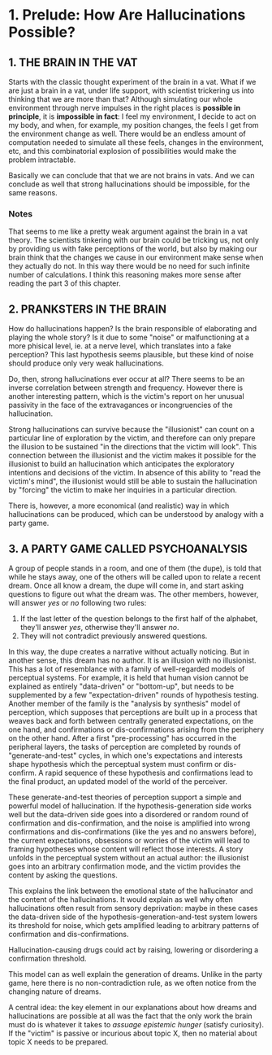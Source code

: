 # 1. Prelude: How Are Hallucinations Possible?

## 1. THE BRAIN IN THE VAT

Starts with the classic thought experiment of the brain in a vat. What if we are just a brain in a vat, under life support, with scientist trickering us into thinking that we are more than that? Although simulating our whole environment through nerve impulses in the right places is **possible in principle**, it is **impossible in fact**: I feel my environment, I decide to act on my body, and when, for example, my position changes, the feels I get from the environment change as well. There would be an endless amount of computation needed to simulate all these feels, changes in the environment, etc, and this combinatorial explosion of possibilities would make the problem intractable.

Basically we can conclude that that we are not brains in vats. And we can conclude as well that strong hallucinations should be impossible, for the same reasons.

### Notes

That seems to me like a pretty weak argument against the brain in a vat theory. The scientists tinkering with our brain could be tricking us, not only by providing us with fake perceptions of the world, but also by making our brain think that the changes we cause in our environment make sense when they actually do not. In this way there would be no need for such infinite number of calculations. I think this reasoning makes more sense after reading the part 3 of this chapter.

## 2. PRANKSTERS IN THE BRAIN

How do hallucinations happen? Is the brain responsible of elaborating and playing the whole story? Is it due to some "noise" or malfunctioning at a more phisical level, ie. at a nerve level, which translates into a fake perception? This last hypothesis seems plausible, but these kind of noise should produce only very weak hallucinations.

Do, then, strong hallucinations ever occur at all? There seems to be an inverse correlation between strength and frequency. However there is another interesting pattern, which is the victim's report on her unusual passivity in the face of the extravagances or incongruencies of the hallucination.

Strong hallucinations can survive because the "illusionist" can count on a particular line of exploration by the victim, and therefore can only prepare the illusion to be sustained "in the directions that the victim will look". This connection between the illusionist and the victim makes it possible for the illusionist to build an hallucination which anticipates the exploratory intentions and decisions of the victim. In absence of this ability to "read the victim's mind", the illusionist would still be able to sustain the hallucination by "forcing" the victim to make her inquiries in a particular direction.

There is, however, a more economical (and realistic) way in which hallucinations can be produced, which can be understood by analogy with a party game.

## 3. A PARTY GAME CALLED PSYCHOANALYSIS

A group of people stands in a room, and one of them (the dupe), is told that while he stays away, one of the others will be called upon to relate a recent dream. Once all know a dream, the dupe will come in, and start asking questions to figure out what the dream was. The other members, however, will answer *yes* or *no* following two rules:

1. If the last letter of the question belongs to the first half of the alphabet, they'll answer *yes*, otherwise they'll answer *no*.
2. They will not contradict previously answered questions.

In this way, the dupe creates a narrative without actually noticing. But in another sense, this dream has no author. It is an illusion with no illusionist. This has a lot of resemblance with a family of well-regarded models of perceptual systems. For example, it is held that human vision cannot be explained as entirely "data-driven" or "bottom-up", but needs to be supplemented by a few "expectation-driven" rounds of hypothesis testing. Another member of the family is the "analysis by synthesis" model of perception, which supposes that perceptions are built up in a process that weaves back and forth between centrally generated expectations, on the one hand, and confirmations or dis-confirmations arising from the periphery on the other hand. After a first "pre-processing" has occurred in the peripheral layers, the tasks of perception are completed by rounds of "generate-and-test" cycles, in which one's expectations and interests shape hypothesis which the perceptual system must confirm or dis-confirm. A rapid sequence of these hypothesis and confirmations lead to the final product, an updated model of the world of the perceiver.

These generate-and-test theories of perception support a simple and powerful model of hallucination. If the hypothesis-generation side works well but the data-driven side goes into a disordered or random round of confirmation and dis-confirmation, and the noise is amplified into wrong confirmations and dis-confirmations (like the yes and no answers before), the current expectations, obsessions or worries of the victim will lead to framing hypotheses whose content will reflect those interests. A story unfolds in the perceptual system without an actual author: the illusionist goes into an arbitrary confirmation mode, and the victim provides the content by asking the questions.

This explains the link between the emotional state of the hallucinator and the content of the hallucinations. It would explain as well why often hallucinations often result from sensory deprivation: maybe in these cases the data-driven side of the hypothesis-generation-and-test system lowers its threshold for noise, which gets amplified leading to arbitrary patterns of confirmation and dis-confirmations.

Hallucination-causing drugs could act by raising, lowering or disordering a confirmation threshold.

This model can as well explain the generation of dreams. Unlike in the party game, here there is no non-contradiction rule, as we often notice from the changing nature of dreams.

A central idea: the key element in our explanations about how dreams and hallucinations are possible at all was the fact that the only work the brain must do is whatever it takes to *assuage epistemic hunger* (satisfy curiosity). If the "victim" is passive or incurious about topic X, then no material about topic X needs to be prepared.
